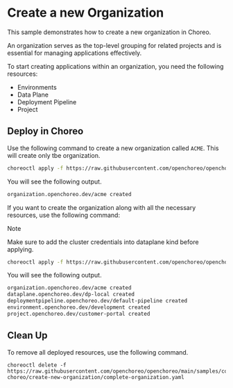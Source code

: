 # Create a new Organization
This sample demonstrates how to create a new organization in Choreo.

An organization serves as the top-level grouping for related projects and is essential for managing applications effectively.

To start creating applications within an organization, you need the following resources:
- Environments
- Data Plane
- Deployment Pipeline
- Project

## Deploy in Choreo
Use the following command to create a new organization called `ACME`. This will create only tbe organization. 

```bash
choreoctl apply -f https://raw.githubusercontent.com/openchoreo/openchoreo/main/samples/configuring-choreo/create-new-organization/organization.yaml
``` 

You will see the following output.
```bash
organization.openchoreo.dev/acme created
```

If you want to create the organization along with all the necessary resources, use the following command:

> [!NOTE]
> Make sure to add the cluster credentials into dataplane kind before applying.

```bash
choreoctl apply -f https://raw.githubusercontent.com/openchoreo/openchoreo/main/samples/configuring-choreo/create-new-organization/complete-organization.yaml
``` 

You will see the following output.
```bash
organization.openchoreo.dev/acme created
dataplane.openchoreo.dev/dp-local created
deploymentpipeline.openchoreo.dev/default-pipeline created
environment.openchoreo.dev/development created
project.openchoreo.dev/customer-portal created
```

## Clean Up

To remove all deployed resources, use the following command.

```shell
choreoctl delete -f https://raw.githubusercontent.com/openchoreo/openchoreo/main/samples/configuring-choreo/create-new-organization/complete-organization.yaml
```
